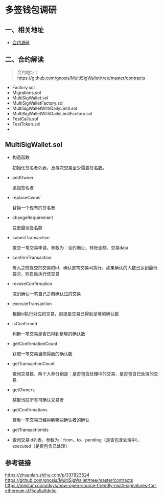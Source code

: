 # 多签钱包调研

## 一、相关地址
* [合约源码](https://github.com/gnosis/MultiSigWallet/tree/master/contracts)


## 二、合约解读
> 合约地址：https://github.com/gnosis/MultiSigWallet/tree/master/contracts


* Factory.sol
* Migrations.sol
* MultiSigWallet.sol
* MultiSigWalletFactory.sol
* MultiSigWalletWithDailyLimit.sol
* MultiSigWalletWithDailyLimitFactory.sol
* TestCalls.sol
* TestToken.sol
* 


## MultiSigWallet.sol

* 构造函数

  初始化签名者列表，及每次交易至少需要签名数。

* addOwner 
  
  追加签名者

* replaceOwner

  替换一个现有的签名者
  
* changeRequirement

  变更最低签名数
  
* submitTransaction

  提交一笔交易申请，参数为：合约地址、转账金额、交易data
  
* confirmTransaction

  传入之前提交的交易的id，确认这笔交易可执行，如果确认的人数已达到最低要求，则自动执行该交易
  
* revokeConfirmation

  取消确认一笔自己之前确认过的交易

* executeTransaction

  根据id执行对应的交易，前提是交易已得到足够的确认数
  
* isConfirmed

  判断一笔交易是否已得到足够的确认数
  
* getConfirmationCount

  获取一笔交易当前得到的确认数
  
* getTransactionCount

  查询交易数，两个入参分别是：是否包含处理中的交易、是否包含已处理的交易
  
* getOwners

  获取当前所有可确认交易者
  
* getConfirmations

  查看一笔交易已经得到哪些确认者的确认
  
* getTransactionIds
* 
  查询交易id列表，参数为：from、to、pending（是否包含处理中）、executed（是否包含已处理）


## 参考链接
https://zhuanlan.zhihu.com/p/337823524
https://github.com/gnosis/MultiSigWallet/tree/master/contracts
https://medium.com/dsys/now-open-source-friendly-multi-signatures-for-ethereum-d75ca5a0dc5c
